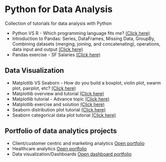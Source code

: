 # Python for Data Analysis
Collection of tutorials for data analysis with Python 

* Python VS R - Which programming language fits me? [(Click here)](https://github.com/harishmuh/Python-VS-R-comparison-article)
* Introduction to Pandas: Series, DataFrames, Missing Data, GroupBy, Combining datasets (merging, joining, and concatenating), operations, data input and output [(Click here)](https://github.com/harishmuh/Python-for-Data-Science-Analysis/blob/main/Pandas.ipynb)
* Pandas exercise - SF Salaries [(Click here)](https://github.com/harishmuh/Python-for-Data-Science-Analysis/blob/main/Pandas_exercise_SF_Salaries.ipynb)

## Data Visualization
* Matplotlib VS Seaborn - How do you build a boxplot, violin plot, swarm plot, pairplot, etc? [(Click here)](https://github.com/harishmuh/Python-for-Data-Science-Analysis/blob/main/Visualization_Matplotlib_VS_Seaborn.ipynb)
* Matplotlib overview and tutorial [(Click here)](https://github.com/harishmuh/Python-for-Data-Science-Analysis/blob/main/Matplotlib_tutorials.ipynb)
* Matplotlib tutorial - Advance topic [(Click here)](https://github.com/harishmuh/Python-for-Data-Science-Analysis/blob/main/Matplotlib_tutorial_advanced.ipynb)
* Matplotlib exercise and solution [(Click here)](https://github.com/harishmuh/Python-for-Data-Science-Analysis/blob/main/Matplotlib_exercise.ipynb)
* Seaborn distribution plot tutorial [(Click here)](https://github.com/harishmuh/Python-for-Data-Science-Analysis/blob/main/Seaborn_Distribution%20plot%20tutorial.ipynb)
* Seaborn categorical data plot tutorial [(Click here)](https://github.com/harishmuh/Python-for-Data-Science-Analysis/blob/main/Seaborn_Categorical_data_plots_tutorial.ipynb) 




## Portfolio of data analytics projects
* Client/customer centric and marketing analytics [Open portfolio](https://github.com/harishmuh/data_analyst_projects/tree/main)
* Healthcare analytics [Open portfolio](https://github.com/harishmuh/data_analyst_projects/tree/main)
* Data visualization/Dashboards [Open dashboard portfolio](https://github.com/harishmuh/data_analyst_projects/tree/main)
